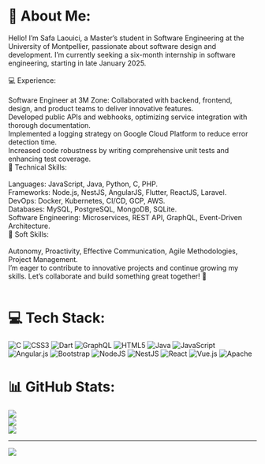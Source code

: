 # 💫 About Me:
Hello! I’m Safa Laouici, a Master’s student in Software Engineering at the University of Montpellier, passionate about software design and development. I’m currently seeking a six-month internship in software engineering, starting in late January 2025.<br><br>💻 Experience:<br><br>Software Engineer at 3M Zone: Collaborated with backend, frontend, design, and product teams to deliver innovative features.<br>Developed public APIs and webhooks, optimizing service integration with thorough documentation.<br>Implemented a logging strategy on Google Cloud Platform to reduce error detection time.<br>Increased code robustness by writing comprehensive unit tests and enhancing test coverage.<br>🔧 Technical Skills:<br><br>Languages: JavaScript, Java, Python, C, PHP.<br>Frameworks: Node.js, NestJS, AngularJS, Flutter, ReactJS, Laravel.<br>DevOps: Docker, Kubernetes, CI/CD, GCP, AWS.<br>Databases: MySQL, PostgreSQL, MongoDB, SQLite.<br>Software Engineering: Microservices, REST API, GraphQL, Event-Driven Architecture.<br>🎯 Soft Skills:<br><br>Autonomy, Proactivity, Effective Communication, Agile Methodologies, Project Management.<br>I’m eager to contribute to innovative projects and continue growing my skills. Let’s collaborate and build something great together! 🚀<br><br>


# 💻 Tech Stack:
![C](https://img.shields.io/badge/c-%2300599C.svg?style=for-the-badge&logo=c&logoColor=white) ![CSS3](https://img.shields.io/badge/css3-%231572B6.svg?style=for-the-badge&logo=css3&logoColor=white) ![Dart](https://img.shields.io/badge/dart-%230175C2.svg?style=for-the-badge&logo=dart&logoColor=white) ![GraphQL](https://img.shields.io/badge/-GraphQL-E10098?style=for-the-badge&logo=graphql&logoColor=white) ![HTML5](https://img.shields.io/badge/html5-%23E34F26.svg?style=for-the-badge&logo=html5&logoColor=white) ![Java](https://img.shields.io/badge/java-%23ED8B00.svg?style=for-the-badge&logo=openjdk&logoColor=white) ![JavaScript](https://img.shields.io/badge/javascript-%23323330.svg?style=for-the-badge&logo=javascript&logoColor=%23F7DF1E) ![Angular.js](https://img.shields.io/badge/angular.js-%23E23237.svg?style=for-the-badge&logo=angularjs&logoColor=white) ![Bootstrap](https://img.shields.io/badge/bootstrap-%238511FA.svg?style=for-the-badge&logo=bootstrap&logoColor=white) ![NodeJS](https://img.shields.io/badge/node.js-6DA55F?style=for-the-badge&logo=node.js&logoColor=white) ![NestJS](https://img.shields.io/badge/nestjs-%23E0234E.svg?style=for-the-badge&logo=nestjs&logoColor=white) ![React](https://img.shields.io/badge/react-%2320232a.svg?style=for-the-badge&logo=react&logoColor=%2361DAFB) ![Vue.js](https://img.shields.io/badge/vue.js-%2335495e.svg?style=for-the-badge&logo=vuedotjs&logoColor=%234FC08D) ![Apache](https://img.shields.io/badge/apache-%23D42029.svg?style=for-the-badge&logo=apache&logoColor=white)
# 📊 GitHub Stats:
![](https://github-readme-stats.vercel.app/api?username=safalaouici09&theme=dark&hide_border=false&include_all_commits=true&count_private=true)<br/>
![](https://github-readme-streak-stats.herokuapp.com/?user=safalaouici09&theme=dark&hide_border=false)<br/>
![](https://github-readme-stats.vercel.app/api/top-langs/?username=safalaouici09&theme=dark&hide_border=false&include_all_commits=true&count_private=true&layout=compact)

---
[![](https://visitcount.itsvg.in/api?id=safalaouici09&icon=0&color=0)](https://visitcount.itsvg.in)

<!-- Proudly created with GPRM ( https://gprm.itsvg.in ) -->
